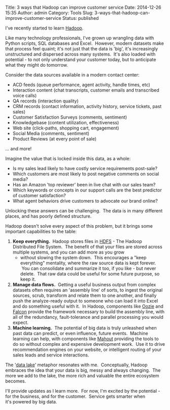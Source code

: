 Title: 3 ways that Hadoop can improve customer service
Date: 2014-12-26 15:35
Author: admin
Category: Tools
Slug: 3-ways-that-hadoop-can-improve-customer-service
Status: published

I've recently started to learn
[Hadoop](http://readwrite.com/2013/05/23/hadoop-what-it-is-and-how-it-works).

Like many technology professionals, I've grown up wrangling data with
Python scripts, SQL databases and Excel.  However, modern datasets make
that process feel quaint; it's not just that the data is 'big', it's
increasingly unstructured and dispersed across many systems.  It's also
loaded with potential - to not only understand your customer today, but
to anticipate what they might do tomorrow.

Consider the data sources available in a modern contact center:

-   ACD feeds (queue performance, agent activity, handle times, etc)
-   Interaction content (chat transcripts, customer emails and
    transcribed voice calls)
-   QA records (interaction quality)
-   CRM records (contact information, activity history, service tickets,
    past sales)
-   Customer Satisfaction Surveys (comments, sentiment)
-   Knowledgebase (content utilization, effectiveness)
-   Web site (click-paths, shopping cart, engagement)
-   Social Media (comments, sentiment)
-   Product Reviews (at every point of sale)

... and more!

Imagine the value that is locked inside this data, as a whole:

-   Is my sales lead likely to have costly service requirements
    post-sale?
-   Which customers are most likely to post negative comments on social
    media?
-   Has an Amazon 'top reviewer' been in live chat with our sales team?
-   Which keywords or concepts in our support calls are the best
    predictor of customer satisfaction?
-   What agent behaviors drive customers to advocate our brand online?

Unlocking these answers can be challenging.  The data is in many
different places, and has poorly defined structure.

Hadoop doesn't solve every aspect of this problem, but it brings some
important capabilities to the table:

1.  **Keep everything.**  Hadoop stores files in
    [HDFS](http://www.ibm.com/developerworks/library/wa-introhdfs/) -
    The Hadoop Distributed File System.  The benefit of that your files
    are stored across multiple systems, and you can add more as you grow
    - without slowing the system down.  This encourages a "keep
    everything" mentality, where the raw source data is kept forever.
     You can consolidate and summarize it too, if you like - but never
    delete.  That raw data could be useful for some future purpose, so
    keep it.
2.  **Manage data flows.**  Getting a useful business output from
    complex datasets often requires an 'assembly line' of sorts, to
    ingest the original sources, scrub, transform and relate them to one
    another, and finally push the analyze-ready output to someone who
    can load it into Excel and do something useful with it.  In Hadoop,
    components like [Oozie](http://oozie.apache.org/) and
    [Falcon](http://hortonworks.com/hadoop/falcon/) provide the
    framework necessary to build the assembly line, with all of the
    redundancy, fault-tolerance and parallel processing you would
    expect.
3.  **Machine learning.**  The potential of big data is truly unleashed
    when past data can predict, or even influence, future events.
     Machine learning can help, with components like
    [Mahout](http://mahout.apache.org/) providing the tools to do so
    without complex and expensive development work.  Use it to drive
    recommendation engines on your website, or intelligent routing of
    your sales leads and service interactions.

The '[data lake](http://en.wiktionary.org/wiki/data_lake)' metaphor
resonates with me.  Conceptually, Hadoop embraces the idea that your
data is big, messy and always changing.  The more we add to the lake,
the more rich and valuable the entire ecosystem becomes.

I'll provide updates as I learn more.  For now, I'm excited by the
potential - for the business, and for the customer.  Service gets
smarter when it's powered by big data.
